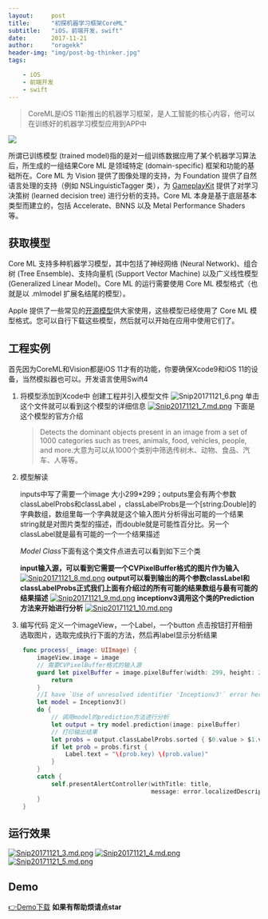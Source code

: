 ```yaml
---
layout:     post
title:      "初探机器学习框架CoreML"
subtitle:   "iOS，前端开发，swift"
date:       2017-11-21
author:     "oragekk"
header-img: "img/post-bg-thinker.jpg"
tags:

    - iOS
    - 前端开发
    - swift 
---
```


> CoreML是iOS 11新推出的机器学习框架，是人工智能的核心内容，他可以在训练好的机器学习模型应用到APP中

![](http://upload-images.jianshu.io/upload_images/74454-4726f1eccb39b18c.png?imageMogr2/auto-orient/strip%7CimageView2/2/w/1240)

所谓已训练模型 (trained model)指的是对一组训练数据应用了某个机器学习算法后，所生成的一组结果Core ML 是领域特定 (domain-specific) 框架和功能的基础所在。Core ML 为 Vision 提供了图像处理的支持，为 Foundation 提供了自然语言处理的支持（例如 NSLinguisticTagger 类），为 [GameplayKit](https://developer.apple.com/documentation/gameplaykit) 提供了对学习决策树 (learned decision tree) 进行分析的支持。Core ML 本身是基于底层基本类型而建立的，包括 Accelerate、BNNS 以及 Metal Performance Shaders 等。

## 获取模型
Core ML 支持多种机器学习模型，其中包括了神经网络 (Neural Network)、组合树 (Tree Ensemble)、支持向量机 (Support Vector Machine) 以及广义线性模型 (Generalized Linear Model)。Core ML 的运行需要使用 Core ML 模型格式（也就是以 .mlmodel 扩展名结尾的模型）。

Apple 提供了一些常见的[开源模型](https://developer.apple.com/machine-learning/)供大家使用，这些模型已经使用了 Core ML 模型格式。您可以自行下载这些模型，然后就可以开始在应用中使用它们了。

## 工程实例
首先因为CoreML和Vision都是iOS 11才有的功能，你要确保Xcode9和iOS 11的设备，当然模拟器也可以。开发语言使用Swift4

1. 将模型添加到Xcode中
	创建工程并引入模型文件
	![Snip20171121_6.png](https://storage1.cuntuku.com/2017/11/21/Snip20171121_6.png)
	单击这个文件就可以看到这个模型的详细信息
	[![Snip20171121_7.md.png](https://storage2.cuntuku.com/2017/11/21/Snip20171121_7.md.png)](https://cuntuku.com/image/KNKHr)
	下面是这个模型的官方介绍
	
	>Detects the dominant objects present in an image from a set of 1000 categories such as trees, animals, food, vehicles, people, and more.大意为可以从1000个类别中筛选传树木、动物、食品、汽车、人等等。
	
2. 模型解读
	
	inputs中写了需要一个image 大小299*299；outputs里会有两个参数classLabelProbs和classLabel
，classLabelProbs是一个[string:Double]的字典数组，数组里每一个字典就是这个输入图片分析得出可能的一个结果string就是对图片类型的描述，而double就是可能性百分比。另一个classLabel就是最有可能的一个一个结果描述

	*Model Class*下面有这个类文件点进去可以看到如下三个类
	
	**input输入源，可以看到它需要一个CVPixelBuffer格式的图片作为输入**
	[![Snip20171121_8.md.png](https://storage2.cuntuku.com/2017/11/21/Snip20171121_8.md.png)](https://cuntuku.com/image/KNlCE)
	**output可以看到输出的两个参数classLabel和classLabelProbs正式我们上面有介绍过的所有可能的结果数组与最有可能的结果描述**
	[![Snip20171121_9.md.png](https://storage1.cuntuku.com/2017/11/21/Snip20171121_9.md.png)](https://cuntuku.com/image/KNgTJ)
	**inceptionv3调用这个类的Prediction方法来开始进行分析**
	[![Snip20171121_10.md.png](https://storage1.cuntuku.com/2017/11/21/Snip20171121_10.md.png)](https://cuntuku.com/image/KN1Im)

3. 编写代码
	定义一个imageView，一个Label，一个button
	点击按钮打开相册选取图片，选取完成执行下面的方法，然后再label显示分析结果
	
```swift
	func process(_ image: UIImage) {
        imageView.image = image
        // 需要CVPixelBuffer格式的输入源
        guard let pixelBuffer = image.pixelBuffer(width: 299, height: 299) else {
            return
        }
        //I have `Use of unresolved identifier 'Inceptionv3'` error here when I use New Build System (File > Project Settings)   ¯\_(ツ)_/¯
        let model = Inceptionv3()
        do {
            // 调用model的prediction方法进行分析
            let output = try model.prediction(image: pixelBuffer)
            // 打印输出结果
            let probs = output.classLabelProbs.sorted { $0.value > $1.value }
            if let prob = probs.first {
                Label.text = "\(prob.key) \(prob.value)"
            }
        }
        catch {
            self.presentAlertController(withTitle: title,
                                        message: error.localizedDescription)
        }
    }
```

## 运行效果
[![Snip20171121_3.md.png](https://storage2.cuntuku.com/2017/11/21/Snip20171121_3.md.png)](https://cuntuku.com/image/KNToV)
[![Snip20171121_4.md.png](https://storage1.cuntuku.com/2017/11/21/Snip20171121_4.md.png)](https://cuntuku.com/image/KNvFW)
[![Snip20171121_5.md.png](https://storage2.cuntuku.com/2017/11/21/Snip20171121_5.md.png)](https://cuntuku.com/image/KNNdd)

## Demo
[👉Demo下载](https://github.com/OrageKK/coreML-Examples)
**如果有帮助烦请点star**